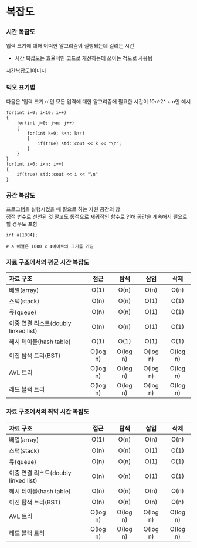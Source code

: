 # 복잡도

### 시간 복잡도
입력 크기에 대해 어떠한 알고리즘이 실행되는데 걸리는 시간
- 시간 복잡도는 효율적인 코드로 개선하는데 쓰이는 척도로 사용됨

시간복잡도1이미지

### 빅오 표기법
다음은 '입력 크기 n'인 모든 입력에 대한 알고리즘에 필요한 시간이 10n^2^ + n인 예시

```
for(int i=0; i<10; i++)
{
    for(int j=0; j<n; j++)
    {
        for(int k=0; k<n; k++)
        {
            if(true) std::cout << k << "\n";
        }
    }
}
for(int i=0; i<n; i++)
{
    if(true) std::cout << i << "\n"
}
```

### 공간 복잡도
프로그램을 실행시켰을 때 필요로 하는 자원 공간의 양<br>
정적 변수로 선언된 것 말고도 동적으로 재귀적인 함수로 인해 공간을 계속해서 필요로 할 경우도 포함

```
int a[1004];

# a 배열은 1000 x 4바이트의 크기를 가짐
```

### 자료 구조에서의 평균 시간 복잡도
|자료 구조|접근|탐색|삽입|삭제|
|:---|:---:|:---:|:---:|:---:|
|배열(array)|O(1)|O(n)|O(n)|O(n)|
|스택(stack)|O(n)|O(n)|O(1)|O(1)|
|큐(queue)|O(n)|O(n)|O(1)|O(1)|
|이중 연결 리스트(doubly linked list)|O(n)|O(n)|O(1)|O(1)|
|해시 테이블(hash table)|O(1)|O(1)|O(1)|O(1)|
|이진 탐색 트리(BST)|O(log n)|O(log n)|O(log n)|O(log n)|
|AVL 트리|O(log n)|O(log n)|O(log n)|O(log n)|
|레드 블랙 트리|O(log n)|O(log n)|O(log n)|O(log n)|

### 자료 구조에서의 최악 시간 복잡도
|자료 구조|접근|탐색|삽입|삭제|
|:---|:---:|:---:|:---:|:---:|
|배열(array)|O(1)|O(n)|O(n)|O(n)|
|스택(stack)|O(n)|O(n)|O(1)|O(1)|
|큐(queue)|O(n)|O(n)|O(1)|O(1)|
|이중 연결 리스트(doubly linked list)|O(n)|O(n)|O(1)|O(1)|
|해시 테이블(hash table)|O(n)|O(n)|O(n)|O(n)|
|이진 탐색 트리(BST)|O(n)|O(n)|O(n)|O(n)|
|AVL 트리|O(log n)|O(log n)|O(log n)|O(log n)|
|레드 블랙 트리|O(log n)|O(log n)|O(log n)|O(log n)|